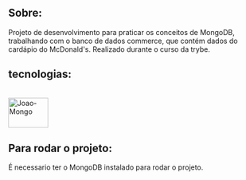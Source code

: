 ## Sobre:

Projeto de desenvolvimento para praticar os conceitos de MongoDB, trabalhando com o banco de dados commerce, que contém dados do cardápio do McDonald's. Realizado durante o curso da trybe.

## tecnologias:

<div style="display: inline_block"><br>
   <img align="center" alt="Joao-Mongo" height="60" width="80" src="https://cdn.jsdelivr.net/gh/devicons/devicon/icons/mongodb/mongodb-original-wordmark.svg">
</div>

## Para rodar o projeto:

É necessario ter o MongoDB instalado para rodar o projeto.
